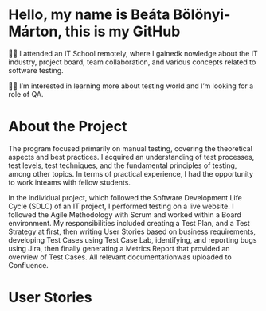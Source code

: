 # Hello, my name is Beáta Bölönyi-Márton, this is my GitHub

:woman_student: I attended an IT School remotely, where I gainedk nowledge about the IT industry, project board, team collaboration, and various concepts related to software testing.

:woman_technologist: I’m interested in learning more about testing world and I’m looking for a role of QA.

# About the Project
The program focused primarily on manual testing, covering the theoretical aspects and best practices. I acquired an understanding of test processes, test levels, test techniques, and the fundamental principles of testing, among other topics. In terms of practical experience, I had the opportunity to work inteams with fellow students.

In the individual project, which followed the Software Development Life Cycle (SDLC) of an IT project, I performed testing on a live website. I followed the Agile Methodology with Scrum and worked within a Board environment. My responsibilities included creating a Test Plan, and a Test Strategy at first, then writing User Stories based on business requirements, developing Test Cases using Test Case Lab, identifying, and reporting bugs using Jira, then finally generating a Metrics Report that provided an overview of Test Cases. All relevant documentationwas uploaded to Confluence.

# User Stories
